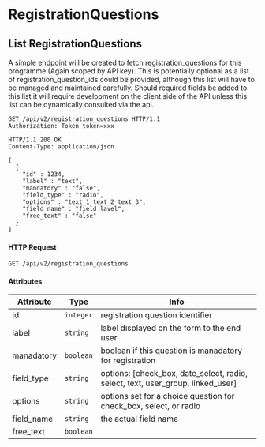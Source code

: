 # RegistrationQuestions

## List RegistrationQuestions

A simple endpoint will be created to fetch registration_questions for this
programme (Again scoped by API key). This is potentially optional as a list of
registration_question_ids could be provided, although this list will have to be
managed and maintained carefully. Should required fields be added to this list
it will require development on the client side of the API unless this list can
be dynamically consulted via the api.

``` http
GET /api/v2/registration_questions HTTP/1.1
Authorization: Token token=xxx
```

``` http
HTTP/1.1 200 OK
Content-Type: application/json

[
  {
    "id" : 1234,
    "label" : "text",
    "mandatory" : "false",
    "field_type" : "radio",
    "options" : "text_1 text_2 text_3",
    "field_name" : "field_lavel",
    "free_text" : "false"
  }
]
```

#### HTTP Request

`GET /api/v2/registration_questions`

#### Attributes

Attribute | Type | Info
--------- | ---- | ----
id | `integer` | registration question identifier
label | `string` | label displayed on the form to the end user
manadatory | `boolean` | boolean if this question is manadatory for registration
field_type | `string` | options: [check_box, date_select, radio, select, text, user_group, linked_user]
options | `string` | options set for a choice question for check_box, select, or radio
field_name | `string` | the actual field name
free_text | `boolean` |

